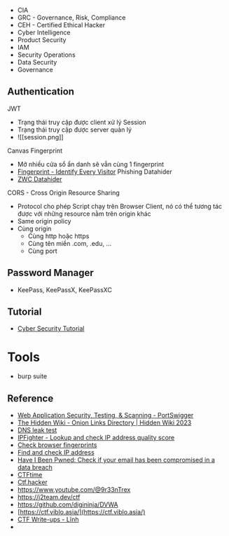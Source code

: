 - CIA
- GRC - Governance, Risk, Compliance
- CEH - Certified Ethical Hacker
- Cyber Intelligence
- Product Security
- IAM
- Security Operations
- Data Security
- Governance
## Authentication
JWT
- Trạng thái truy cập được client xử lý
Session
- Trạng thái truy cập được server quản lý
- ![[session.png]]

Canvas Fingerprint
- Mở nhiều cửa sổ ẩn danh sẽ vẫn cùng 1 fingerprint
- [Fingerprint - Identify Every Visitor](https://fingerprint.com/)
Phishing
Datahider
- [ZWC Datahider](https://tranxuanthang.github.io/zwc-datahider/index.html?fbclid=IwAR0e3c9Uu68w7HBjGV3CUa5JGbun11A87vTJmgKpjENgJ9xOxJWYNjrsH48)

CORS - Cross Origin Resource Sharing
- Protocol cho phép Script chạy trên Browser Client, nó có thể tương tác được với những resource nằm trên origin khác
- Same origin policy
- Cùng origin
    - Cùng http hoặc https
    - Cùng tên miền .com, .edu, …
    - Cùng port

## Password Manager
- KeePass, KeePassX, KeePassXC

## Tutorial
- [Cyber Security Tutorial](https://www.w3schools.com/cybersecurity/index.php)

# Tools
- burp suite

## Reference
- [Web Application Security, Testing, & Scanning - PortSwigger](https://portswigger.net/)
- [The Hidden Wiki - Onion Links Directory | Hidden Wiki 2023](https://thehiddenwikii.org/)
- [DNS leak test](https://www.dnsleaktest.com/)
- [IPFighter - Lookup and check IP address quality score](https://ipfighter.com/)
- [Check browser fingerprints](https://iphey.com/)
- [Find and check IP address](https://whoer.net/)
- [Have I Been Pwned: Check if your email has been compromised in a data breach](https://haveibeenpwned.com/)
- [CTFtime](https://ctftime.org/)
- [Ctf.hacker](https://ctf.hacker101.com/)
- https://www.youtube.com/@9r33nTrex
- https://j2team.dev/ctf
- https://github.com/digininja/DVWA
- [https://ctf.viblo.asia/](https://ctf.viblo.asia/)
- [CTF Write-ups - Lĩnh]([https://xon1l.notion.site/xon1l/0f7cc27a1426404e9383b15583584137?v=b53480fa8c5241b6b2577c0cb42da2e5](https://xon1l.notion.site/xon1l/0f7cc27a1426404e9383b15583584137?v=b53480fa8c5241b6b2577c0cb42da2e5))
- 